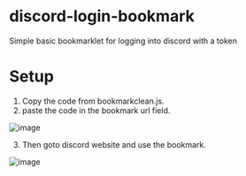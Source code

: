 # discord-login-bookmark
Simple basic bookmarklet for logging into discord with a token

# Setup
1. Copy the code from bookmarkclean.js.
2. paste the code in the bookmark url field.

![image](https://github.com/user-attachments/assets/c6e034de-01b6-40c9-b03c-a1cd5aada7e1)

3. Then goto discord website and use the bookmark.

![image](https://github.com/user-attachments/assets/5acea60c-59b1-4808-bcc2-8b826a276d08)

